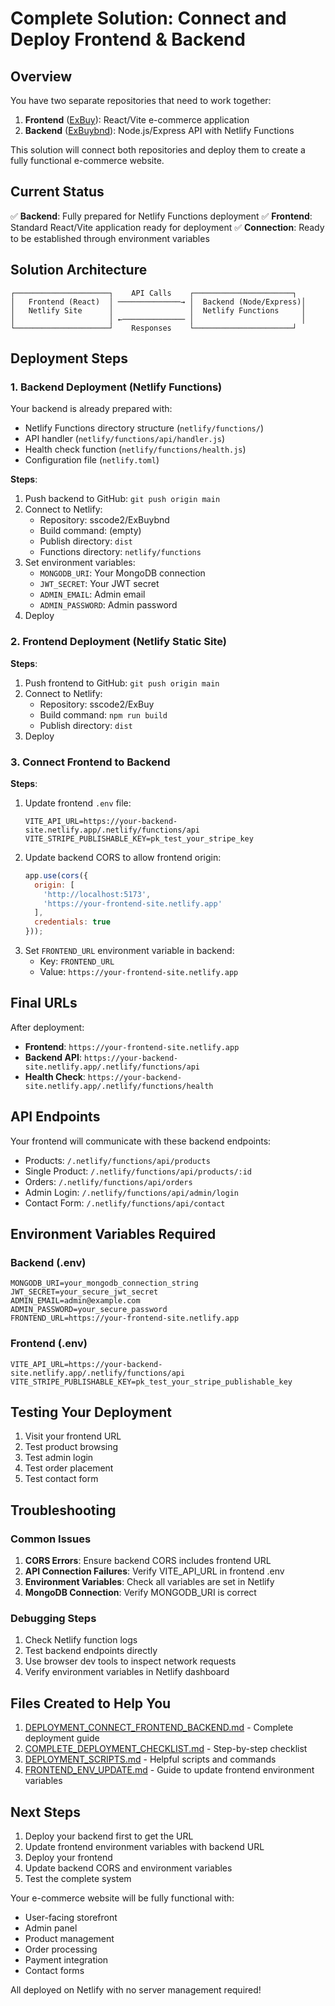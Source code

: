 # Complete Solution: Connect and Deploy Frontend & Backend

## Overview

You have two separate repositories that need to work together:
1. **Frontend** ([ExBuy](https://github.com/sscode2/ExBuy)): React/Vite e-commerce application
2. **Backend** ([ExBuybnd](https://github.com/sscode2/ExBuybnd)): Node.js/Express API with Netlify Functions

This solution will connect both repositories and deploy them to create a fully functional e-commerce website.

## Current Status

✅ **Backend**: Fully prepared for Netlify Functions deployment
✅ **Frontend**: Standard React/Vite application ready for deployment
✅ **Connection**: Ready to be established through environment variables

## Solution Architecture

```
┌─────────────────────┐    API Calls    ┌──────────────────────┐
│   Frontend (React)  │ ──────────────→ │  Backend (Node/Express)│
│   Netlify Site      │                 │  Netlify Functions     │
│                     │ ←────────────── │                        │
└─────────────────────┘    Responses    └──────────────────────┘
```

## Deployment Steps

### 1. Backend Deployment (Netlify Functions)

Your backend is already prepared with:
- Netlify Functions directory structure (`netlify/functions/`)
- API handler (`netlify/functions/api/handler.js`)
- Health check function (`netlify/functions/health.js`)
- Configuration file (`netlify.toml`)

**Steps**:
1. Push backend to GitHub: `git push origin main`
2. Connect to Netlify:
   - Repository: sscode2/ExBuybnd
   - Build command: (empty)
   - Publish directory: `dist`
   - Functions directory: `netlify/functions`
3. Set environment variables:
   - `MONGODB_URI`: Your MongoDB connection
   - `JWT_SECRET`: Your JWT secret
   - `ADMIN_EMAIL`: Admin email
   - `ADMIN_PASSWORD`: Admin password
4. Deploy

### 2. Frontend Deployment (Netlify Static Site)

**Steps**:
1. Push frontend to GitHub: `git push origin main`
2. Connect to Netlify:
   - Repository: sscode2/ExBuy
   - Build command: `npm run build`
   - Publish directory: `dist`
3. Deploy

### 3. Connect Frontend to Backend

**Steps**:
1. Update frontend `.env` file:
   ```env
   VITE_API_URL=https://your-backend-site.netlify.app/.netlify/functions/api
   VITE_STRIPE_PUBLISHABLE_KEY=pk_test_your_stripe_key
   ```
2. Update backend CORS to allow frontend origin:
   ```javascript
   app.use(cors({
     origin: [
       'http://localhost:5173',
       'https://your-frontend-site.netlify.app'
     ],
     credentials: true
   }));
   ```
3. Set `FRONTEND_URL` environment variable in backend:
   - Key: `FRONTEND_URL`
   - Value: `https://your-frontend-site.netlify.app`

## Final URLs

After deployment:
- **Frontend**: `https://your-frontend-site.netlify.app`
- **Backend API**: `https://your-backend-site.netlify.app/.netlify/functions/api`
- **Health Check**: `https://your-backend-site.netlify.app/.netlify/functions/health`

## API Endpoints

Your frontend will communicate with these backend endpoints:
- Products: `/.netlify/functions/api/products`
- Single Product: `/.netlify/functions/api/products/:id`
- Orders: `/.netlify/functions/api/orders`
- Admin Login: `/.netlify/functions/api/admin/login`
- Contact Form: `/.netlify/functions/api/contact`

## Environment Variables Required

### Backend (.env)
```env
MONGODB_URI=your_mongodb_connection_string
JWT_SECRET=your_secure_jwt_secret
ADMIN_EMAIL=admin@example.com
ADMIN_PASSWORD=your_secure_password
FRONTEND_URL=https://your-frontend-site.netlify.app
```

### Frontend (.env)
```env
VITE_API_URL=https://your-backend-site.netlify.app/.netlify/functions/api
VITE_STRIPE_PUBLISHABLE_KEY=pk_test_your_stripe_publishable_key
```

## Testing Your Deployment

1. Visit your frontend URL
2. Test product browsing
3. Test admin login
4. Test order placement
5. Test contact form

## Troubleshooting

### Common Issues

1. **CORS Errors**: Ensure backend CORS includes frontend URL
2. **API Connection Failures**: Verify VITE_API_URL in frontend .env
3. **Environment Variables**: Check all variables are set in Netlify
4. **MongoDB Connection**: Verify MONGODB_URI is correct

### Debugging Steps

1. Check Netlify function logs
2. Test backend endpoints directly
3. Use browser dev tools to inspect network requests
4. Verify environment variables in Netlify dashboard

## Files Created to Help You

1. [DEPLOYMENT_CONNECT_FRONTEND_BACKEND.md](DEPLOYMENT_CONNECT_FRONTEND_BACKEND.md) - Complete deployment guide
2. [COMPLETE_DEPLOYMENT_CHECKLIST.md](COMPLETE_DEPLOYMENT_CHECKLIST.md) - Step-by-step checklist
3. [DEPLOYMENT_SCRIPTS.md](DEPLOYMENT_SCRIPTS.md) - Helpful scripts and commands
4. [FRONTEND_ENV_UPDATE.md](FRONTEND_ENV_UPDATE.md) - Guide to update frontend environment variables

## Next Steps

1. Deploy your backend first to get the URL
2. Update frontend environment variables with backend URL
3. Deploy your frontend
4. Update backend CORS and environment variables
5. Test the complete system

Your e-commerce website will be fully functional with:
- User-facing storefront
- Admin panel
- Product management
- Order processing
- Payment integration
- Contact forms

All deployed on Netlify with no server management required!